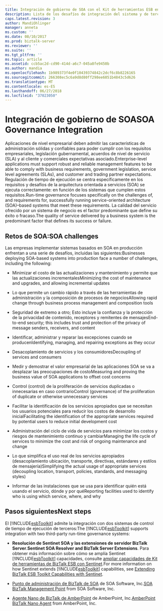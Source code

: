 ```yaml
---
title: Integración de gobierno de SOA con el Kit de herramientas ESB en BizTalk Server | Microsoft Docs
description: Lista de los desafíos de integración del sistema y de terceros basadas en SOA con el Kit de herramientas de ESB en BizTalk Server
caps.latest.revision: 3
author: MandiOhlinger
manager: anneta
ms.custom: ''
ms.date: 08/10/2017
ms.prod: biztalk-server
ms.reviewer: ''
ms.suite: ''
ms.tgt_pltfrm: ''
ms.topic: article
ms.assetid: ccb5ac2d-cd90-414d-a6c7-045a8fe9450b
ms.author: mandia
ms.openlocfilehash: 1b989373f4e0f10439374842c2dcf6c8b8226165
ms.sourcegitcommit: 266308ec5c6a9d8d80ff298ee6051b4843c5d626
ms.translationtype: MT
ms.contentlocale: es-ES
ms.lasthandoff: 06/27/2018
ms.locfileid: "37023050"
---
```

# <a name="soa-governance-integration"></a><span data-ttu-id="9258c-103">Integración de gobierno de SOA</span><span class="sxs-lookup"><span data-stu-id="9258c-103">SOA Governance Integration</span></span>
<span data-ttu-id="9258c-104">Aplicaciones de nivel empresarial deben admitir las características de administración sólidas y confiables para poder cumplir con los requisitos empresariales, legislación gubernamental, acuerdos de nivel de servicio (SLA) y al cliente y comerciales expectativas asociado.</span><span class="sxs-lookup"><span data-stu-id="9258c-104">Enterprise-level applications must support robust and reliable management features to be able to comply with business requirements, government legislation, service level agreements (SLAs), and customer and trading partner expectations.</span></span> <span data-ttu-id="9258c-105">Regulación de tiempo de ejecución se centra específicamente en los requisitos y desafíos de la arquitectura orientada a servicios (SOA) se ejecuta correctamente: en función de los sistemas que cumplen estos requisitos.</span><span class="sxs-lookup"><span data-stu-id="9258c-105">Run-time governance focuses specifically on the challenges of, and requirements for, successfully running service-oriented architecture (SOA)–based systems that meet these requirements.</span></span> <span data-ttu-id="9258c-106">La calidad del servicio ofrecido por un sistema de negocio es el factor predominante que define su éxito o fracaso.</span><span class="sxs-lookup"><span data-stu-id="9258c-106">The quality of service delivered by a business system is the predominant factor that defines its success or failure.</span></span>  

## <a name="soa-challenges"></a><span data-ttu-id="9258c-107">Retos de SOA:</span><span class="sxs-lookup"><span data-stu-id="9258c-107">SOA challenges</span></span>  
 <span data-ttu-id="9258c-108">Las empresas implementar sistemas basados en SOA en producción enfrentan a una serie de desafíos, incluidas las siguientes:</span><span class="sxs-lookup"><span data-stu-id="9258c-108">Businesses deploying SOA-based systems into production face a number of challenges, including the following:</span></span>  

-   <span data-ttu-id="9258c-109">Minimizar el costo de las actualizaciones y mantenimiento y permite que las actualizaciones incrementales</span><span class="sxs-lookup"><span data-stu-id="9258c-109">Minimizing the cost of maintenance and upgrades, and allowing incremental updates</span></span>  

-   <span data-ttu-id="9258c-110">Lo que permite un cambio rápido a través de las herramientas de administración y la composición de procesos de negocios</span><span class="sxs-lookup"><span data-stu-id="9258c-110">Allowing rapid change through business process management and composition tools</span></span>  

-   <span data-ttu-id="9258c-111">Seguridad de extremo a otro; Esto incluye la confianza y la protección de la privacidad de contenido, receptores y remitentes de mensajes</span><span class="sxs-lookup"><span data-stu-id="9258c-111">End-to-end security; this includes trust and protection of the privacy of message senders, receivers, and content</span></span>  

-   <span data-ttu-id="9258c-112">Identificar, administrar y reparar las excepciones cuando se producen</span><span class="sxs-lookup"><span data-stu-id="9258c-112">Identifying, managing, and repairing exceptions as they occur</span></span>  

-   <span data-ttu-id="9258c-113">Desacoplamiento de servicios y los consumidores</span><span class="sxs-lookup"><span data-stu-id="9258c-113">Decoupling of services and consumers</span></span>  

-   <span data-ttu-id="9258c-114">Medir y demostrar el valor empresarial de las aplicaciones SOA se va a desplazar las preocupaciones de costo</span><span class="sxs-lookup"><span data-stu-id="9258c-114">Measuring and proving the business value of SOA applications to offset cost concerns</span></span>  

-   <span data-ttu-id="9258c-115">Control (control) de la proliferación de servicios duplicadas o innecesarias en caso contrario</span><span class="sxs-lookup"><span data-stu-id="9258c-115">Control (governance) of the proliferation of duplicate or otherwise unnecessary services</span></span>  

-   <span data-ttu-id="9258c-116">Facilitar la identificación de los servicios apropiados que se necesitan los usuarios potenciales para reducir los costos de desarrollo inicial</span><span class="sxs-lookup"><span data-stu-id="9258c-116">Facilitating the identification of the appropriate services required by potential users to reduce initial development cost</span></span>  

-   <span data-ttu-id="9258c-117">Administración del ciclo de vida de servicios para minimizar los costos y riesgos de mantenimiento continuo y cambiar</span><span class="sxs-lookup"><span data-stu-id="9258c-117">Managing the life cycle of services to minimize the cost and risk of ongoing maintenance and change</span></span>  

-   <span data-ttu-id="9258c-118">Lo que simplifica el uso real de los servicios apropiados (desacoplamiento ubicación, transporte, directivas, estándares y estilos de mensajería)</span><span class="sxs-lookup"><span data-stu-id="9258c-118">Simplifying the actual usage of appropriate services (decoupling location, transport, policies, standards, and messaging styles)</span></span>  

-   <span data-ttu-id="9258c-119">Informar de las instalaciones que se usa para identificar quién está usando el servicio, dónde y por qué</span><span class="sxs-lookup"><span data-stu-id="9258c-119">Reporting facilities used to identify who is using which service, where, and why</span></span>  

## <a name="next-steps"></a><span data-ttu-id="9258c-120">Pasos siguientes</span><span class="sxs-lookup"><span data-stu-id="9258c-120">Next steps</span></span>
 <span data-ttu-id="9258c-121">El [!INCLUDE[esbToolkit](../includes/esbtoolkit-md.md)] admite la integración con dos sistemas de control de tiempo de ejecución de terceros:</span><span class="sxs-lookup"><span data-stu-id="9258c-121">The [!INCLUDE[esbToolkit](../includes/esbtoolkit-md.md)] supports integration with two third-party run-time governance systems:</span></span>  

- <span data-ttu-id="9258c-122">**Resolución de Sentinet SOA y las extensiones de servidor BizTalk Server**.</span><span class="sxs-lookup"><span data-stu-id="9258c-122">**Sentinet SOA Resolver and BizTalk Server Extensions**.</span></span> <span data-ttu-id="9258c-123">Para obtener más información sobre cómo se amplía Sentinet [!INCLUDE[esbToolkit](../includes/esbtoolkit-md.md)] capacidades, consulte [ampliar capacidades de Kit de herramientas de BizTalk ESB con Sentinet](../technical-guides/extending-biztalk-esb-toolkit-capabilities-with-sentinet.md).</span><span class="sxs-lookup"><span data-stu-id="9258c-123">For more information on how Sentinet extends [!INCLUDE[esbToolkit](../includes/esbtoolkit-md.md)] capabilities, see [Extending BizTalk ESB Toolkit Capabilities with Sentinet](../technical-guides/extending-biztalk-esb-toolkit-capabilities-with-sentinet.md).</span></span>

- <span data-ttu-id="9258c-124">[Punto de administración de BizTalk de SOA](../esb-toolkit/soa-biztalk-management-point.md) de SOA Software, Inc.</span><span class="sxs-lookup"><span data-stu-id="9258c-124">[SOA BizTalk Management Point](../esb-toolkit/soa-biztalk-management-point.md) from SOA Software, Inc.</span></span>  

- <span data-ttu-id="9258c-125">[Agente Nano de BizTalk de AmberPoint](../esb-toolkit/amberpoint-biztalk-nano-agent.md) de AmberPoint, Inc.</span><span class="sxs-lookup"><span data-stu-id="9258c-125">[AmberPoint BizTalk Nano Agent](../esb-toolkit/amberpoint-biztalk-nano-agent.md) from AmberPoint, Inc.</span></span>
